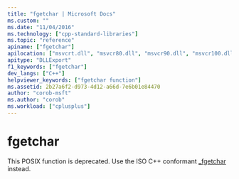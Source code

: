 ```yaml
---
title: "fgetchar | Microsoft Docs"
ms.custom: ""
ms.date: "11/04/2016"
ms.technology: ["cpp-standard-libraries"]
ms.topic: "reference"
apiname: ["fgetchar"]
apilocation: ["msvcrt.dll", "msvcr80.dll", "msvcr90.dll", "msvcr100.dll", "msvcr100_clr0400.dll", "msvcr110.dll", "msvcr110_clr0400.dll", "msvcr120.dll", "msvcr120_clr0400.dll", "ucrtbase.dll"]
apitype: "DLLExport"
f1_keywords: ["fgetchar"]
dev_langs: ["C++"]
helpviewer_keywords: ["fgetchar function"]
ms.assetid: 2b27a6f2-d973-4d12-a66d-7e6b01e84470
author: "corob-msft"
ms.author: "corob"
ms.workload: ["cplusplus"]
---
```

# fgetchar

This POSIX function is deprecated. Use the ISO C++ conformant [_fgetchar](fgetchar-fgetwchar.md) instead.